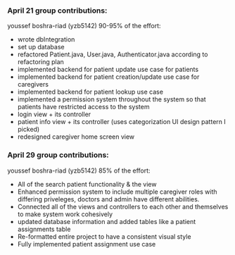 ### April 21 group contributions:

youssef boshra-riad (yzb5142) 90-95% of the effort:

- wrote dbIntegration
- set up database
- refactored Patient.java, User.java, Authenticator.java according to refactoring plan
- implemented backend for patient update use case for patients
- implemented backend for patient creation/update use case for caregivers
- implemented backend for patient lookup use case
- implemented a permission system throughout the system so that patients have restricted access to the system
- login view + its controller
- patient info view + its controller (uses categorization UI design pattern I picked)
- redesigned caregiver home screen view

### April 29 group contributions:

youssef boshra-riad (yzb5142) 85% of the effort:

- All of the search patient functionality & the view
- Enhanced permission system to include multiple caregiver roles with differing priveleges, doctors and admin have different abilities.
- Connected all of the views and controllers to each other and themselves to make system work cohesively
- updated database information and added tables like a patient assignments table
- Re-formatted entire project to have a consistent visual style
- Fully implemented patient assignment use case
